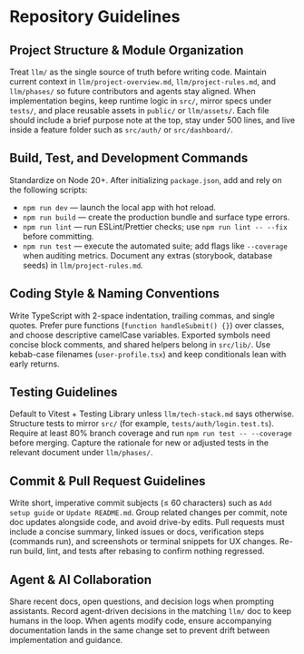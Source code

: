 # Repository Guidelines

## Project Structure & Module Organization
Treat `llm/` as the single source of truth before writing code. Maintain current context in `llm/project-overview.md`, `llm/project-rules.md`, and `llm/phases/` so future contributors and agents stay aligned. When implementation begins, keep runtime logic in `src/`, mirror specs under `tests/`, and place reusable assets in `public/` or `llm/assets/`. Each file should include a brief purpose note at the top, stay under 500 lines, and live inside a feature folder such as `src/auth/` or `src/dashboard/`.

## Build, Test, and Development Commands
Standardize on Node 20+. After initializing `package.json`, add and rely on the following scripts:
- `npm run dev` — launch the local app with hot reload.
- `npm run build` — create the production bundle and surface type errors.
- `npm run lint` — run ESLint/Prettier checks; use `npm run lint -- --fix` before committing.
- `npm run test` — execute the automated suite; add flags like `--coverage` when auditing metrics.
Document any extras (storybook, database seeds) in `llm/project-rules.md`.

## Coding Style & Naming Conventions
Write TypeScript with 2-space indentation, trailing commas, and single quotes. Prefer pure functions (`function handleSubmit() {}`) over classes, and choose descriptive camelCase variables. Exported symbols need concise block comments, and shared helpers belong in `src/lib/`. Use kebab-case filenames (`user-profile.tsx`) and keep conditionals lean with early returns.

## Testing Guidelines
Default to Vitest + Testing Library unless `llm/tech-stack.md` says otherwise. Structure tests to mirror `src/` (for example, `tests/auth/login.test.ts`). Require at least 80% branch coverage and run `npm run test -- --coverage` before merging. Capture the rationale for new or adjusted tests in the relevant document under `llm/phases/`.

## Commit & Pull Request Guidelines
Write short, imperative commit subjects (≤ 60 characters) such as `Add setup guide` or `Update README.md`. Group related changes per commit, note doc updates alongside code, and avoid drive-by edits. Pull requests must include a concise summary, linked issues or docs, verification steps (commands run), and screenshots or terminal snippets for UX changes. Re-run build, lint, and tests after rebasing to confirm nothing regressed.

## Agent & AI Collaboration
Share recent docs, open questions, and decision logs when prompting assistants. Record agent-driven decisions in the matching `llm/` doc to keep humans in the loop. When agents modify code, ensure accompanying documentation lands in the same change set to prevent drift between implementation and guidance.
